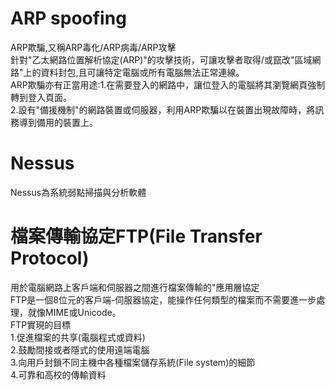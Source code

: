 # ARP spoofing

ARP欺騙,又稱ARP毒化/ARP病毒/ARP攻擊  
針對"乙太網路位置解析協定(ARP)"的攻擊技術，可讓攻擊者取得/或竄改"區域網路"上的資料封包,且可讓特定電腦或所有電腦無法正常連線。  
ARP欺騙亦有正當用途:1.在需要登入的網路中，讓位登入的電腦將其瀏覽網頁強制轉到登入頁面。  
2.設有"備援機制"的網路裝置或伺服器，利用ARP欺騙以在裝置出現故障時，將訊務導到備用的裝置上。  

# Nessus

Nessus為系統弱點掃描與分析軟體  

# 檔案傳輸協定FTP(File Transfer Protocol)

用於電腦網路上客戶端和伺服器之間進行檔案傳輸的"應用層協定  
FTP是一個8位元的客戶端-伺服器協定，能操作任何類型的檔案而不需要進一步處理，就像MIME或Unicode。  
FTP實現的目標  
1.促進檔案的共享(電腦程式或資料)  
2.鼓勵間接或者隱式的使用遠端電腦  
3.向用戶封鎖不同主機中各種檔案儲存系統(File system)的細節  
4.可靠和高校的傳輸資料  
